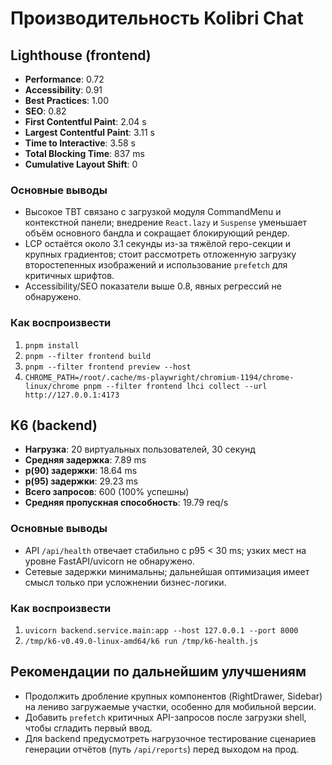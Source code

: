 # Производительность Kolibri Chat

## Lighthouse (frontend)
- **Performance**: 0.72
- **Accessibility**: 0.91
- **Best Practices**: 1.00
- **SEO**: 0.82
- **First Contentful Paint**: 2.04 s
- **Largest Contentful Paint**: 3.11 s
- **Time to Interactive**: 3.58 s
- **Total Blocking Time**: 837 ms
- **Cumulative Layout Shift**: 0

### Основные выводы
- Высокое TBT связано с загрузкой модуля CommandMenu и контекстной панели; внедрение `React.lazy` и `Suspense` уменьшает объём основного бандла и сокращает блокирующий рендер.
- LCP остаётся около 3.1 секунды из-за тяжёлой геро-секции и крупных градиентов; стоит рассмотреть отложенную загрузку второстепенных изображений и использование `prefetch` для критичных шрифтов.
- Accessibility/SEO показатели выше 0.8, явных регрессий не обнаружено.

### Как воспроизвести
1. `pnpm install`
2. `pnpm --filter frontend build`
3. `pnpm --filter frontend preview --host`
4. `CHROME_PATH=/root/.cache/ms-playwright/chromium-1194/chrome-linux/chrome pnpm --filter frontend lhci collect --url http://127.0.0.1:4173`

## K6 (backend)
- **Нагрузка**: 20 виртуальных пользователей, 30 секунд
- **Средняя задержка**: 7.89 ms
- **p(90) задержки**: 18.64 ms
- **p(95) задержки**: 29.23 ms
- **Всего запросов**: 600 (100% успешны)
- **Средняя пропускная способность**: 19.79 req/s

### Основные выводы
- API `/api/health` отвечает стабильно с p95 < 30 ms; узких мест на уровне FastAPI/uvicorn не обнаружено.
- Сетевые задержки минимальны; дальнейшая оптимизация имеет смысл только при усложнении бизнес-логики.

### Как воспроизвести
1. `uvicorn backend.service.main:app --host 127.0.0.1 --port 8000`
2. `/tmp/k6-v0.49.0-linux-amd64/k6 run /tmp/k6-health.js`

## Рекомендации по дальнейшим улучшениям
- Продолжить дробление крупных компонентов (RightDrawer, Sidebar) на лениво загружаемые участки, особенно для мобильной версии.
- Добавить `prefetch` критичных API-запросов после загрузки shell, чтобы сгладить первый ввод.
- Для backend предусмотреть нагрузочное тестирование сценариев генерации отчётов (путь `/api/reports`) перед выходом на прод.
